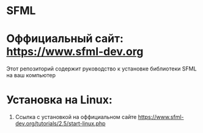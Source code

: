 # SFML 
# Оффициальный сайт: https://www.sfml-dev.org 
Этот репозиторий содержит руководство к установке библиотеки SFML на ваш компьютер 

# Установка на Linux: 
1) Ссылка с установкой  на оффициальном сайте 
https://www.sfml-dev.org/tutorials/2.5/start-linux.php  

